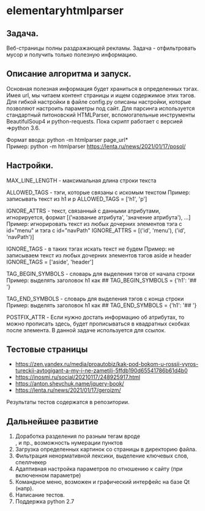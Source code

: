 # elementaryhtmlparser

## Задача.

Веб-страницы полны раздражающей рекламы. Задача - отфильтровать мусор и получить только полезную информацию.

## Описание алгоритма и запуск.

Основная полезная информация будет храниться в определенных тэгах. Имея url, мы читаем контент страницы и ищем содержимое этих тэгов.  Для гибкой настройки в файле config.py описаны настройки, которые позволяют настроить параметры под сайт. Для парсинга используется стандартный питоновский HTMLParser, вспомогательные инструменты BeautifulSoup4 и python-requests. Пока скрипт работает с версией =>python 3.6.

Формат ввода: python -m htmlparser page_url*<br/>
Пример: python -m htmlparser https://lenta.ru/news/2021/01/17/posol/

## Настройки.
MAX_LINE_LENGTH - максимальная длина строки текста

ALLOWED_TAGS - тэги, которые связаны с искомым текстом
Пример: записывать текст из h1 и p
ALLOWED_TAGS = ['h1', 'p']

IGNORE_ATTRS - текст, связанный с данными атрибутами, игнорируется, формат [('название атрибута', 'значение атрибута'), ...]
Пример: игнорировать текст из любых дочерних элементов тэга с id="menu" и тэга с id="navPath"
IGNORE_ATTRS = [('id', 'menu'), ('id', 'navPath')]

IGNORE_TAGS - в таких тэгах искать текст не будем
Пример: не записываем текст из любых дочерних элементов тэгов aside и header
IGNORE_TAGS = ['aside', 'header']

TAG_BEGIN_SYMBOLS - словарь для выделения  тэгов от начала строки
Пример: выделять заголовок h1 как ##
TAG_BEGIN_SYMBOLS = {'h1': '## '}

TAG_END_SYMBOLS - словарь для выделения  тэгов с конца строки
Пример: выделять заголовок h1 как ##
TAG_END_SYMBOLS = {'h1': '## '}

POSTFIX_ATTR - Если нужно достать информацию об атрибутах, то можно прописать здесь, будет прописываться в квадратных
скобках после элемента.
В данной задаче используется для ссылок.

## Тестовые страницы
* https://zen.yandex.ru/media/proautobiz/kak-pod-bokom-u-rossii-vyros-tureckii-avtogigant-a-my-i-ne-zametili-5ffdb190d65541786b61d4b0
* https://inosmi.ru/social/20210117/248925917.html
* https://anton.shevchuk.name/jquery-book/
* https://lenta.ru/news/2021/01/17/geroizm/

Результаты тестов содержатся в репозитории.

## Дальнейшее развитие
1. Доработка разделения по разным тегам вроде <ol> </ol>, и пр., возможность нумерации пунктов
2. Загрузка определенных картинок со страницы в директорию файла. 
3. Фильтрация ненормативной лексики, выделение ключевых слов, спеллчекер
4. Адаптивная настройка параметров по отношению к сайту (при включенном параметре)
5. Командное меню, возможен и графический интерфейс на базе Qt (напр).
5. Написание тестов.
6. Поддержка python 2.7


